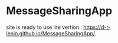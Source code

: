 # MessageSharingApp

site is ready to use lite vertion :
        https://d-r-lenin.github.io/MessageSharingApp/.
